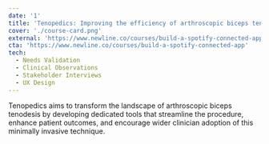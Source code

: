 ```yaml
---
date: '1'
title: 'Tenopedics: Improving the efficiency of arthroscopic biceps tenodesis surgery'
cover: './course-card.png'
external: 'https://www.newline.co/courses/build-a-spotify-connected-app'
cta: 'https://www.newline.co/courses/build-a-spotify-connected-app'
tech:
  - Needs Validation
  - Clinical Observations
  - Stakeholder Interviews
  - UX Design
---
```


Tenopedics aims to transform the landscape of arthroscopic biceps tenodesis by developing dedicated tools that streamline the procedure, enhance patient outcomes, and encourage wider clinician adoption of this minimally invasive technique. 
